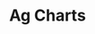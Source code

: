 ---
slug: ag-charts
version: v1.251
title: Ag Charts
tags: ['App Editor', 'Postgres']
image: ./ag-charts.png
description: The Ag Charts component integrates the Ag Charts library, enabling the visualization of data through various chart types. This component is designed to offer a flexible and powerful way to display data graphically within the application.
features:
  [
    'Chart Display: Leverages the Ag Charts library to present data in a visually appealing chart format.',
    'Diverse Chart Types: Supports multiple chart types including Bar, Line, Scatter, and both Area & Range Bar that are exclusive to Enterprise Edition (because Ag Charts key needed).'
  ]
docs: /docs/apps/app_configuration_settings/agcharts
---